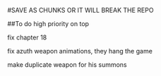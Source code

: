 

#SAVE AS CHUNKS OR IT WILL BREAK THE REPO













##To do  high priority on top


fix chapter 18

fix azuth weapon animations, they hang the game



make duplicate weapon for his summons


